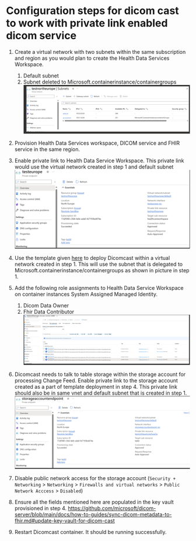 # Configuration steps for dicom cast to work with private link enabled dicom service

1. Create a virtual network with two subnets within the same subscription and region as you would plan to create the Health Data Services Workspace.
    1. Default subnet
    2. Subnet deleted to Microsoft.containerinstance/containergroups
![Alt text](image.png)

2. Provision Health Data Services workspace, DICOM service and FHIR service in the same region.
3. Enable private link to Health Data Service Workspace. This private link would use the virtual network created in step 1 and default subnet
![Alt text](image-1.png)

4. Use the template given [here](DicomcastDeploymentTemplate.md) to deploy Dicomcast within a virtual network created in step 1. This will use the subnet that is delegated to Microsoft.containerinstance/containergroups as shown in picture in step 1. 
5. Add the following role assignments to Health Data Service Workspace on container instances System Assigned Managed Identity. 
    1. Dicom Data Owner 
    2. Fhir Data Contributor   
![Alt text](image-2.png)

6. Dicomcast needs to talk to table storage within the storage account for processing Change Feed. Enable private link to the storage account created as a part of template deployment in step 4. This private link should also be in same vnet and default subnet that is created in step 1. 
![Alt text](image-3.png)

7. Disable public network access for the storage account (`Security + Networking` > `Networking` > `Firewalls and virtual networks` > `Public Network Acccess` > `Disabled`)

8. Ensure all the fields mentioned here are populated in the key vault provisioned in step 4. https://github.com/microsoft/dicom-server/blob/main/docs/how-to-guides/sync-dicom-metadata-to-fhir.md#update-key-vault-for-dicom-cast 

9. Restart Dicomcast container. It should be running successfully. 

